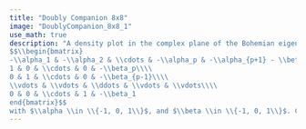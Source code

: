 ```yaml
---
title: "Doubly Companion 8x8"
image: "DoublyCompanion_8x8_1"
use_math: true
description: "A density plot in the complex plane of the Bohemian eigenvalues of a sample of 20 million 8x8 ($p=7$) doubly companion matrices
$$\\begin{bmatrix}
-\\alpha_1 & -\\alpha_2 & \\cdots & -\\alpha_p & -\\alpha_{p+1} - \\beta_{p+1}\\\\
1 & 0 & \\cdots & 0 & -\\beta_p\\\\
0 & 1 & \\cdots & 0 & -\\beta_{p-1}\\\\
\\vdots & \\vdots & \\ddots & \\vdots & \\vdots\\\\
0 & 0 & \\cdots & 1 & -\\beta_1
end{bmatrix}$$
with $\\alpha \\in \\{-1, 0, 1\\}$, and $\\beta \\in \\{-1, 0, 1\\}$. Color represents the eigenvalue density and the plot is viewed on [-2.2-2.2i, 2.2+2.2i]."
---
```

